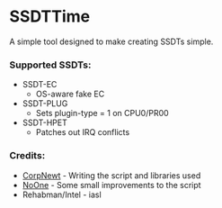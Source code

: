 SSDTTime
==========
A simple tool designed to make creating SSDTs simple.

### Supported SSDTs:
- SSDT-EC
    - OS-aware fake EC
- SSDT-PLUG
    - Sets plugin-type = 1 on CPU0/PR00
- SSDT-HPET
    - Patches out IRQ conflicts

### Credits:
- [CorpNewt](https://github.com/CorpNewt) - Writing the script and libraries used
- [NoOne](https://github.com/IOIIIO) - Some small improvements to the script
- Rehabman/Intel - iasl